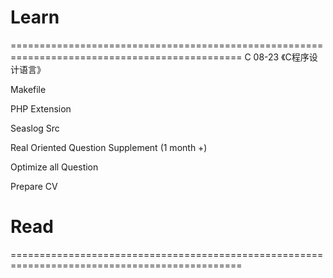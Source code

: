 # Learn
==============================================================================================
C
08-23 《C程序设计语言》


Makefile


PHP Extension


Seaslog Src


Real Oriented Question Supplement (1 month +)


Optimize all Question


Prepare CV


# Read
==============================================================================================


















